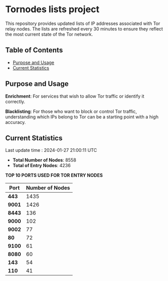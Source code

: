 # Tornodes lists project

This repository provides updated lists of IP addresses associated with Tor relay nodes. The lists are refreshed every 30 minutes to ensure they reflect the most current state of the Tor network.

## Table of Contents

- [Purpose and Usage](#purpose-and-usage)
- [Current Statistics](#current-statistics)


## Purpose and Usage

**Enrichment**: For services that wish to allow Tor traffic or identify it correctly.

**Blacklisting**: For those who want to block or control Tor traffic, understanding which IPs belong to Tor can be a starting point with a high accuracy.

## Current Statistics

Last update time : 2024-01-27 21:00:11 UTC

- **Total Number of Nodes**: 8558
- **Total of Entry Nodes**: 4236

**TOP 10 PORTS USED FOR TOR ENTRY NODES**

| **Port** | **Number of Nodes** |
|------|-----------------|
| **443**   | 1435  |
| **9001**   | 1426  |
| **8443**   | 136  |
| **9000**   | 102  |
| **9002**   | 77  |
| **80**   | 72  |
| **9100**   | 61  |
| **8080**   | 60  |
| **143**   | 54  |
| **110**   | 41  |

